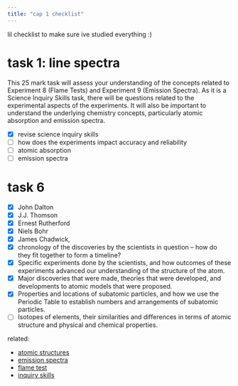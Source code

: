```yaml
---
title: "cap 1 checklist"
---
```


lil checklist to make sure ive studied everything :)

# task 1: line spectra

This 25 mark task will assess your understanding of the concepts related to Experiment 8 (Flame Tests) and Experiment 9 (Emission Spectra).
As it is a Science Inquiry Skills task, there will be questions related to the experimental aspects of the experiments.
It will also be important to understand the underlying chemistry concepts, particularly atomic absorption and emission spectra.

- [x] revise science inquiry skills
- [ ] how does the experiments impact accuracy and reliability
- [ ] atomic absorption
- [ ] emission spectra

# task 6

- [x] John Dalton
- [x] J.J. Thomson
- [x] Ernest Rutherford
- [x] Niels Bohr
- [x] James Chadwick,
- [x] chronology of the discoveries by the scientists in question – how do they fit together to form a timeline?
- [x] Specific experiments done by the scientists, and how outcomes of these experiments advanced our understanding of the structure of the atom.
- [x] Major discoveries that were made, theories that were developed, and developments to atomic models that were proposed.
- [x] Properties and locations of subatomic particles, and how we use the Periodic Table to establish numbers and arrangements of subatomic particles.
- [ ] Isotopes of elements, their similarities and differences in terms of atomic structure and physical and chemical properties.

related:

- [atomic structures](notes/archive/AEold/chemistry/lessonnotes/ATOMIC-STRUCTURES.md)
- [emission spectra](notes/archive/AEold/chemistry/lessonnotes/EMISSION-SPECTRA.md)
- [flame test](notes/archive/AEold/chemistry/lessonnotes/FLAME-TEST.md)
- [inquiry skills](notes/archive/AEold/chemistry/lessonnotes/INQ-SKILLS.md)
